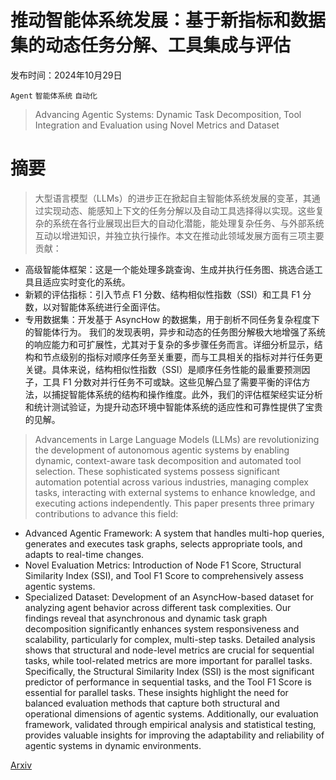 # 推动智能体系统发展：基于新指标和数据集的动态任务分解、工具集成与评估

发布时间：2024年10月29日

`Agent` `智能体系统` `自动化`

> Advancing Agentic Systems: Dynamic Task Decomposition, Tool Integration and Evaluation using Novel Metrics and Dataset

# 摘要

> 大型语言模型（LLMs）的进步正在掀起自主智能体系统发展的变革，其通过实现动态、能感知上下文的任务分解以及自动工具选择得以实现。这些复杂的系统在各行业展现出巨大的自动化潜能，能处理复杂任务、与外部系统互动以增进知识，并独立执行操作。本文在推动此领域发展方面有三项主要贡献：
  - 高级智能体框架：这是一个能处理多跳查询、生成并执行任务图、挑选合适工具且适应实时变化的系统。
  - 新颖的评估指标：引入节点 F1 分数、结构相似性指数（SSI）和工具 F1 分数，以对智能体系统进行全面评估。
  - 专用数据集：开发基于 AsyncHow 的数据集，用于剖析不同任务复杂程度下的智能体行为。
  我们的发现表明，异步和动态的任务图分解极大地增强了系统的响应能力和可扩展性，尤其对于复杂的多步骤任务而言。详细分析显示，结构和节点级别的指标对顺序任务至关重要，而与工具相关的指标对并行任务更关键。具体来说，结构相似性指数（SSI）是顺序任务性能的最重要预测因子，工具 F1 分数对并行任务不可或缺。这些见解凸显了需要平衡的评估方法，以捕捉智能体系统的结构和操作维度。此外，我们的评估框架经实证分析和统计测试验证，为提升动态环境中智能体系统的适应性和可靠性提供了宝贵的见解。

> Advancements in Large Language Models (LLMs) are revolutionizing the development of autonomous agentic systems by enabling dynamic, context-aware task decomposition and automated tool selection. These sophisticated systems possess significant automation potential across various industries, managing complex tasks, interacting with external systems to enhance knowledge, and executing actions independently. This paper presents three primary contributions to advance this field:
  - Advanced Agentic Framework: A system that handles multi-hop queries, generates and executes task graphs, selects appropriate tools, and adapts to real-time changes.
  - Novel Evaluation Metrics: Introduction of Node F1 Score, Structural Similarity Index (SSI), and Tool F1 Score to comprehensively assess agentic systems.
  - Specialized Dataset: Development of an AsyncHow-based dataset for analyzing agent behavior across different task complexities.
  Our findings reveal that asynchronous and dynamic task graph decomposition significantly enhances system responsiveness and scalability, particularly for complex, multi-step tasks. Detailed analysis shows that structural and node-level metrics are crucial for sequential tasks, while tool-related metrics are more important for parallel tasks. Specifically, the Structural Similarity Index (SSI) is the most significant predictor of performance in sequential tasks, and the Tool F1 Score is essential for parallel tasks. These insights highlight the need for balanced evaluation methods that capture both structural and operational dimensions of agentic systems. Additionally, our evaluation framework, validated through empirical analysis and statistical testing, provides valuable insights for improving the adaptability and reliability of agentic systems in dynamic environments.

[Arxiv](https://arxiv.org/abs/2410.22457)
